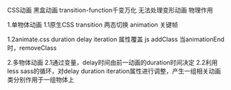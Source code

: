 CSS动画
黑盒动画
transition-function千变万化
无法处理变形动画 物理作用


1.单物体动画
1.1原生CSS
transition 两态切换
animation 关键帧

1.2animate.css
duration delay iteration 属性覆盖
js addClass 当animationEnd时，removeClass


2.多物体动画
2.1通过变量，delay时间由前一动画的duration时间决定
2.2利用less sass的循环，对delay duration iteration属性进行调整，产生一组相关动画类分别作用于一组物体上

